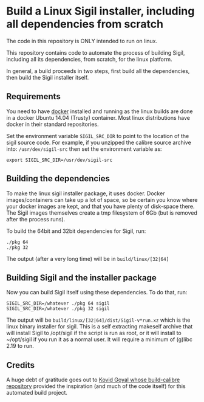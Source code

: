 Build a Linux Sigil installer, including all dependencies from scratch
=======================================================================

The code in this repository is ONLY intended to run on linux.

This repository contains code to automate the process of building Sigil,
including all its dependencies, from scratch, for the linux platform.

In general, a build proceeds in two steps, first build all the dependencies, then
build the Sigil installer itself.

Requirements
---------------

You need to have [docker](https://www.docker.com/) installed and running as the linux builds are done in a docker Ubuntu 14.04 (Trusty) container. Most linux distributions have docker in their standard repositories.

Set the environment variable `SIGIL_SRC_DIR` to point to the location of
the sigil source code. For example, if you unzipped the calibre source archive into: `/usr/dev/sigil-src` then set the environment variable as:

```
export SIGIL_SRC_DIR=/usr/dev/sigil-src
```

Building the dependencies
----------------------------

To make the linux sigil installer package, it uses docker. Docker images/containers can take up a lot of space, so be certain you know where your docker images are kept, and that you have plenty of disk-space there. The Sigil images themselves create a tmp filesystem of 6Gb (but is removed after the process runs).

To build the 64bit and 32bit dependencies for Sigil, run:

```
./pkg 64
./pkg 32
```

The output (after a very long time) will be in `build/linux/[32|64]`

Building Sigil and the installer package
------------------------------------------

Now you can build Sigil itself using these dependencies. To do that, run:

```
SIGIL_SRC_DIR=/whatever ./pkg 64 sigil
SIGIL_SRC_DIR=/whatever ./pkg 32 sigil
```

The output will be `build/linux/[32|64]/dist/Sigil-v*run.xz` which is the linux
binary installer for sigil. This is a self extracting makeself archive that will install Sigil to /opt/sigil if the script is run as root, or it will install to ~/opt/sigil if you run it as a normal user. It will require a minimum of (g)libc 2.19 to run.

Credits
---------

A huge debt of gratitude goes out to [Kovid Goyal whose build-calibre repository](https://github.com/kovidgoyal/build-calibre) provided the inspiration (and much of the code itself) for this automated build project.
